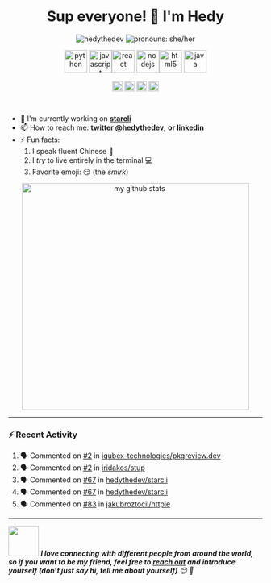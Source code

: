 <h1 align="center">Sup everyone! 👋 I'm Hedy</h1>


<p align="center"> <img src="https://komarev.com/ghpvc/?username=hedythedev" alt="hedythedev" /> <img src="https://img.shields.io/badge/Pronouns-She%2FHer-green" alt="pronouns: she/her" /> </p>


<p align="center"><img src="https://devicons.github.io/devicon/devicon.git/icons/python/python-original.svg" alt="python" width="45" height="45"/> <img src="https://devicons.github.io/devicon/devicon.git/icons/javascript/javascript-original.svg" alt="javascript" width="45" height="45"/><img src="https://devicons.github.io/devicon/devicon.git/icons/react/react-original-wordmark.svg" alt="react" width="45" height="45"/> <img src="https://devicons.github.io/devicon/devicon.git/icons/nodejs/nodejs-original-wordmark.svg" alt="nodejs" width="45" height="45"/><img src="https://devicons.github.io/devicon/devicon.git/icons/html5/html5-original-wordmark.svg" alt="html5" width="45" height="45"/> <img src="https://devicons.github.io/devicon/devicon.git/icons/java/java-original-wordmark.svg" alt="java" width="45" height="45"/>  </p>




<p align="center">
<a href="https://dev.to/hedyli" target="blank"><img align="center" src="https://cdn.jsdelivr.net/npm/simple-icons@3.0.1/icons/dev-dot-to.svg" alt="hedyli" height="20" width="20" /></a>
<a href="https://twitter.com/hedythedev" target="blank"><img align="center" src="https://cdn.jsdelivr.net/npm/simple-icons@3.0.1/icons/twitter.svg" alt="hedythedev" height="20" width="20" /></a>
<a href="https://linkedin.com/in/hedy-li-8608831a6" target="blank"><img align="center" src="https://cdn.jsdelivr.net/npm/simple-icons@3.0.1/icons/linkedin.svg" alt="hedy-li-8608831a6" height="20" width="20" /></a>
<a href="https://stackoverflow.com/users/12041035/hedy" target="blank"><img align="center" src="https://cdn.jsdelivr.net/npm/simple-icons@3.0.1/icons/stackoverflow.svg" alt="hedy" height="20" width="20" /></a>
</p>


<br/>

- 🔭 I’m currently working on  **[starcli](https://github.com/hedythedev/starcli)**
- 📫 How to reach me:  **[twitter @hedythedev](https://twitter.com/hedythedev),**
**or [linkedin](https://www.linkedin.com/in/hedy-li-8608831a6/)**
- ⚡ Fun facts: 
   1. I speak fluent Chinese 💯
   2. I *try* to live entirely in the terminal :computer:
   3. Favorite emoji: :smirk: (the *smirk*)

<p align="center">
<img src="https://github-readme-stats.vercel.app/api?username=hedythedev&show_icons=true&theme=dracula" alt="my github stats" width="450"/>
</p>

---
### :zap: Recent Activity
<!--START_SECTION:activity-->
1. 🗣 Commented on [#2](https://github.com//iqubex-technologies/pkgreview.dev/issues/2) in [iqubex-technologies/pkgreview.dev](https://github.com//iqubex-technologies/pkgreview.dev)
2. 🗣 Commented on [#2](https://github.com//iridakos/stup/issues/2) in [iridakos/stup](https://github.com//iridakos/stup)
3. 🗣 Commented on [#67](https://github.com//hedythedev/starcli/issues/67) in [hedythedev/starcli](https://github.com//hedythedev/starcli)
4. 🗣 Commented on [#67](https://github.com//hedythedev/starcli/issues/67) in [hedythedev/starcli](https://github.com//hedythedev/starcli)
5. 🗣 Commented on [#83](https://github.com//jakubroztocil/httpie/issues/83) in [jakubroztocil/httpie](https://github.com//jakubroztocil/httpie)
<!--END_SECTION:activity-->


---

<img src="https://media.giphy.com/media/LnQjpWaON8nhr21vNW/giphy.gif" width="60"> <em><b>I love connecting with different people from around the world, so if you want to be my friend, feel free to <a href="https://twitter.com/hedythedev">reach out</a> and introduce yourself (don’t just say hi, tell me about yourself)</b> 😊 💜</em>
